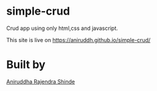 # simple-crud
Crud app using only html,css and javascript.

This site is live on https://aniruddh.github.io/simple-crud/


# Built by

<a href="https://linktr.ee/Anirudddh" >Aniruddha Rajendra Shinde</a>